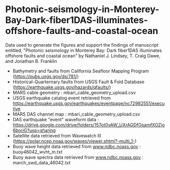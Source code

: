 # Photonic-seismology-in-Monterey-Bay-Dark-fiber1DAS-illuminates-offshore-faults-and-coastal-ocean
Data used to generate the figures and support the findings of manuscript entitled, "Photonic seismology in Monterey Bay: Dark fiber1DAS illuminates offshore faults and coastal ocean" by Nathaniel J. Lindsey, T. Craig Dawe, and Jonathan B. Franklin

- Bathymetry and faults from California Seafloor Mapping Program (https://pubs.usgs.gov/ds/781/)
- Historical-Quarternary faults from USGS Fault & Fold Database (https://earthquake.usgs.gov/hazards/qfaults/)
- MARS cable geometry : mbari_cable_geometry_upload.csv
- USGS earthquake catalog event retrieved from https://earthquake.usgs.gov/earthquakes/eventpage/nc72982551/executive
- MARS DAS channel map : mbari_cable_geometry_upload.csv
- DAS earthquake "event" waveform data : https://drive.google.com/drive/folders/157ot0vAW_UXrAGDfOsamfXOZjo6boriG?usp=sharing
- Satellite data retrieved from Wavewatch III (https://polar.ncep.noaa.gov/waves/viewer.shtml?-multi_1-)
- Buoy wave height data retrieved from www.ndbc.noass.gov : buoy46042_wvht_m.txt
- Buoy wave spectra data retrieved from www.ndbc.noass.gov : march_swd_data_46042.txt

